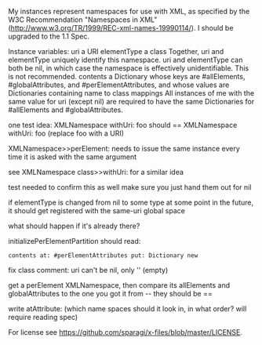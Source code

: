 My instances represent namespaces for use with XML, as specified by the W3C Recommendation "Namespaces in XML" (http://www.w3.org/TR/1999/REC-xml-names-19990114/).  I should be upgraded to the 1.1 Spec.

Instance variables:
uri				a URI
elementType	a class
	Together, uri and elementType uniquely identify this namespace.  uri and elementType can both be nil, in which case the namespace is effectively unidentifiable.  This is not recommended.
contents		a Dictionary whose keys are #allElements, #globalAttributes, and #perElementAttributes, and whose values are Dictionaries containing name to class mappings
	All instances of me with the same value for uri (except nil) are required to have the same Dictionaries for #allElements and #globalAttributes.
	
one test idea: XMLNamespace withUri: foo should == XMLNamespace withUri: foo
(replace foo with a URI)

XMLNamespace>>perElement: needs to issue the same instance every time it is asked with the same argument

see XMLNamespace class>>withUri: for a similar idea

test needed to confirm this as well
make sure you just hand them out for nil

if elementType is changed from nil to some type at some point in the future, it should get registered with the same-uri global space

what should happen if it's already there?

initializePerElementPartition should read:

	contents at: #perElementAttributes put: Dictionary new

fix class comment: uri can't be nil, only '' (empty)

get a perElement XMLNamespace, then compare its allElements and globalAttributes to the one you got it from -- they should be ==

write atAttribute:
	(which name spaces should it look in, in what order? will require reading spec)


For license see https://github.com/sparagi/x-files/blob/master/LICENSE.
